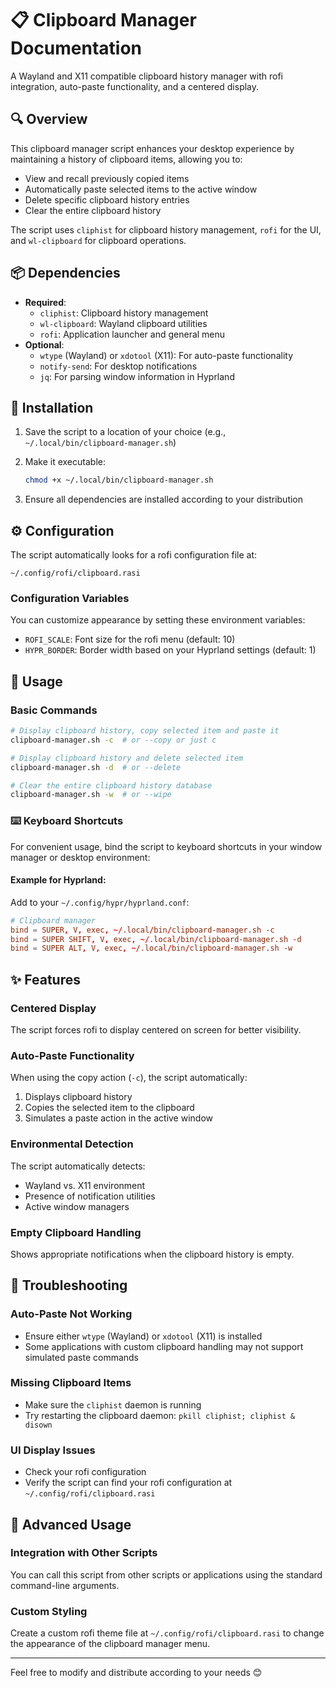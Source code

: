 # 📋 Clipboard Manager Documentation

A Wayland and X11 compatible clipboard history manager with rofi integration, auto-paste functionality, and a centered display.

## 🔍 Overview

This clipboard manager script enhances your desktop experience by maintaining a history of clipboard items, allowing you to:

- View and recall previously copied items
- Automatically paste selected items to the active window
- Delete specific clipboard history entries
- Clear the entire clipboard history

The script uses `cliphist` for clipboard history management, `rofi` for the UI, and `wl-clipboard` for clipboard operations.

## 📦 Dependencies

- **Required**:
  - `cliphist`: Clipboard history management
  - `wl-clipboard`: Wayland clipboard utilities
  - `rofi`: Application launcher and general menu
- **Optional**:
  - `wtype` (Wayland) or `xdotool` (X11): For auto-paste functionality
  - `notify-send`: For desktop notifications
  - `jq`: For parsing window information in Hyprland

## 💾 Installation

1. Save the script to a location of your choice (e.g., `~/.local/bin/clipboard-manager.sh`)
2. Make it executable:

   ```bash
   chmod +x ~/.local/bin/clipboard-manager.sh
   ```

3. Ensure all dependencies are installed according to your distribution

## ⚙️ Configuration

The script automatically looks for a rofi configuration file at:

```
~/.config/rofi/clipboard.rasi
```

### Configuration Variables

You can customize appearance by setting these environment variables:

- `ROFI_SCALE`: Font size for the rofi menu (default: 10)
- `HYPR_BORDER`: Border width based on your Hyprland settings (default: 1)

## 🚀 Usage

### Basic Commands

```bash
# Display clipboard history, copy selected item and paste it
clipboard-manager.sh -c  # or --copy or just c

# Display clipboard history and delete selected item
clipboard-manager.sh -d  # or --delete

# Clear the entire clipboard history database
clipboard-manager.sh -w  # or --wipe
```

### ⌨️ Keyboard Shortcuts

For convenient usage, bind the script to keyboard shortcuts in your window manager or desktop environment:

#### Example for Hyprland:

Add to your `~/.config/hypr/hyprland.conf`:

```conf
# Clipboard manager
bind = SUPER, V, exec, ~/.local/bin/clipboard-manager.sh -c
bind = SUPER SHIFT, V, exec, ~/.local/bin/clipboard-manager.sh -d
bind = SUPER ALT, V, exec, ~/.local/bin/clipboard-manager.sh -w
```

## ✨ Features

### Centered Display

The script forces rofi to display centered on screen for better visibility.

### Auto-Paste Functionality

When using the copy action (`-c`), the script automatically:

1. Displays clipboard history
2. Copies the selected item to the clipboard
3. Simulates a paste action in the active window

### Environmental Detection

The script automatically detects:

- Wayland vs. X11 environment
- Presence of notification utilities
- Active window managers

### Empty Clipboard Handling

Shows appropriate notifications when the clipboard history is empty.

## 🔧 Troubleshooting

### Auto-Paste Not Working

- Ensure either `wtype` (Wayland) or `xdotool` (X11) is installed
- Some applications with custom clipboard handling may not support simulated paste commands

### Missing Clipboard Items

- Make sure the `cliphist` daemon is running
- Try restarting the clipboard daemon: `pkill cliphist; cliphist & disown`

### UI Display Issues

- Check your rofi configuration
- Verify the script can find your rofi configuration at `~/.config/rofi/clipboard.rasi`

## 🧩 Advanced Usage

### Integration with Other Scripts

You can call this script from other scripts or applications using the standard command-line arguments.

### Custom Styling

Create a custom rofi theme file at `~/.config/rofi/clipboard.rasi` to change the appearance of the clipboard manager menu.

---

Feel free to modify and distribute according to your needs 😊
